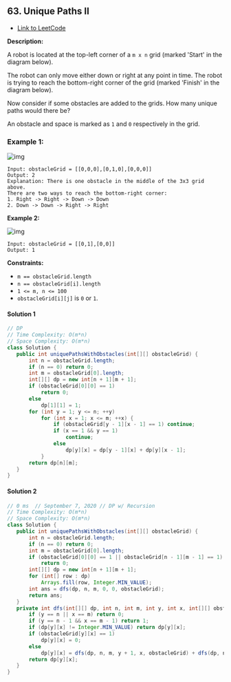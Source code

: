 ## 63. Unique Paths II

- [Link to LeetCode](https://leetcode.com/problems/unique-paths-ii/)

**Description:**



A robot is located at the top-left corner of a `m x n` grid (marked 'Start' in the diagram below).

The robot can only move either down or right at any point in time. The robot is trying to reach the bottom-right corner of the grid (marked 'Finish' in the diagram below).

Now consider if some obstacles are added to the grids. How many unique paths would there be?

An obstacle and space is marked as `1` and `0` respectively in the grid.



<!-- tabs:start -->

### **Example 1:**

![img](https://assets.leetcode.com/uploads/2020/11/04/robot1.jpg)

```
Input: obstacleGrid = [[0,0,0],[0,1,0],[0,0,0]]
Output: 2
Explanation: There is one obstacle in the middle of the 3x3 grid above.
There are two ways to reach the bottom-right corner:
1. Right -> Right -> Down -> Down
2. Down -> Down -> Right -> Right
```

**Example 2:**

![img](https://assets.leetcode.com/uploads/2020/11/04/robot2.jpg)

```
Input: obstacleGrid = [[0,1],[0,0]]
Output: 1
```

<!-- tabs:end -->



**Constraints:**

- `m == obstacleGrid.length`
- `n == obstacleGrid[i].length`
- `1 <= m, n <= 100`
- `obstacleGrid[i][j]` is `0` or `1`.



<!-- tabs:start -->

#### **Solution 1**



```java
// DP
// Time Complexity: O(m*n)
// Space Complexity: O(m*n)
class Solution {
   public int uniquePathsWithObstacles(int[][] obstacleGrid) {
       int n = obstacleGrid.length;
       if (n == 0) return 0;
       int m = obstacleGrid[0].length;
       int[][] dp = new int[n + 1][m + 1];
       if (obstacleGrid[0][0] == 1)
           return 0;
       else
           dp[1][1] = 1;
       for (int y = 1; y <= n; ++y) 
           for (int x = 1; x <= m; ++x) {
               if (obstacleGrid[y - 1][x - 1] == 1) continue;
               if (x == 1 && y == 1)
                   continue;
               else
                   dp[y][x] = dp[y - 1][x] + dp[y][x - 1];
           }
       return dp[n][m];
   }
}
```



#### **Solution 2**



```java
// 0 ms  // September 7, 2020 // DP w/ Recursion
// Time Complexity: O(m*n)
// Space Complexity: O(m*n)
class Solution {
   public int uniquePathsWithObstacles(int[][] obstacleGrid) {
       int n = obstacleGrid.length;
       if (n == 0) return 0;
       int m = obstacleGrid[0].length;
       if (obstacleGrid[0][0] == 1 || obstacleGrid[n - 1][m - 1] == 1)
           return 0;
       int[][] dp = new int[n + 1][m + 1];
       for (int[] row : dp)
           Arrays.fill(row, Integer.MIN_VALUE);
       int ans = dfs(dp, n, m, 0, 0, obstacleGrid);
       return ans;
   }
   private int dfs(int[][] dp, int n, int m, int y, int x, int[][] obstacleGrid) {
       if (y == n || x == m) return 0;
       if (y == n - 1 && x == m - 1) return 1;
       if (dp[y][x] != Integer.MIN_VALUE) return dp[y][x];
       if (obstacleGrid[y][x] == 1)
           dp[y][x] = 0;
       else
           dp[y][x] = dfs(dp, n, m, y + 1, x, obstacleGrid) + dfs(dp, n, m, y, x + 1, obstacleGrid);
       return dp[y][x];
   }
}
```



<!-- tabs:end -->



